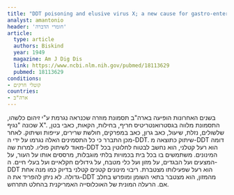 ```yaml
---
title: "DDT poisoning and elusive virus X; a new cause for gastro-enteritis"
analyst: amantonio
header: 'חומרי הדברה'
article:
  type: article
  authors: Biskind
  year: 1949
  magazine: Am J Dig Dis
  link: https://www.ncbi.nlm.nih.gov/pubmed/18113629
  pubmed: 18113629
conditions:
- קוטלי חרקים
countries:
- ארה"ב
---
```


בשנים האחרונות הופיעה בארה"ב תסמונת מוזרה שכנראה נגרמת ע"י זיהום כלשהו, שכונה "נגיף X".
התסמונת מלווה בגסטרואנטריטיס חריף, בחילות, הקאות, כאבי בטן, שלשולים, נזלת, שיעול, כאב גרון, כאב במפרקים, חולשת שרירים, עייפות ושיתוק. לאחר מכן התברר כי כל התסמינים האלה נגרמו על ידי ה-DDT. שיתוק כתוצאה מ-DDT דומה מאוד לשיתוק פוליו.
למרות שה-DDT הוא רעל קטלני, הוא נחשב לבטוח לחלוטין בכל המינונים. משתמשים בו בכל בית בכמויות בלתי מוגבלות, מרססים אותו על העור, על המצעים ועל הבגדים, על מזון ועל כלי מטבח, על גידולים חקלאיים ועל בעלי חיים. ה-DDT הוא רעל שפעילותו מצטברת. ריבוי מינונים קטנים קטלני בדיוק כמו מנה אחת גדולה. לא ניתן להפריד את ה-DDT מהמזון, הוא מצטבר בתאי השומן ומופרש בחלב אם. הרעלה המונית של האוכלוסייה האמריקנית בהחלט תתרחש.

